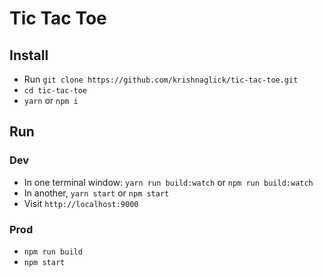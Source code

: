 
# Tic Tac Toe

## Install
 - Run `git clone https://github.com/krishnaglick/tic-tac-toe.git`
 - `cd tic-tac-toe`
 - `yarn` or `npm i`

## Run

### Dev
 - In one terminal window: `yarn run build:watch` or `npm run build:watch`
 - In another, `yarn start` or `npm start`
 - Visit `http://localhost:9000`

### Prod
 - `npm run build`
 - `npm start`
